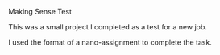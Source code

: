 Making Sense Test

This was a small project I completed as a test for a new job.

I used the format of a nano-assignment to complete the task.
